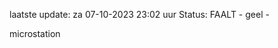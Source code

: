 laatste update: 
za 07-10-2023 23:02   uur 
Status: FAALT - geel - 
<div class="service Y">microstation</div>